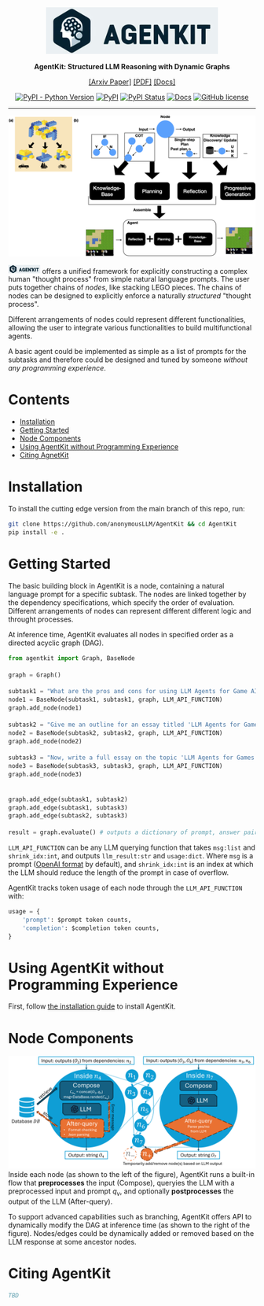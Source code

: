 <div align="center">
<img src="imgs/AgentKit.png" width="350px">

**AgentKit: Structured LLM Reasoning with Dynamic Graphs**

<!-- [[Website]](https://minedojo.org) -->
[[Arxiv Paper]](TODO)
[[PDF]](TODO)
[[Docs]](https://agentkit.readthedocs.io/)

[![PyPI - Python Version](https://img.shields.io/pypi/pyversions/MineDojo)](https://pypi.org/project/MineDojo/)
[![PyPI](https://img.shields.io/pypi/v/minedojo)](https://pypi.org/project/minedojo/)
[![PyPI Status](https://pepy.tech/badge/MineDojo)](https://pepy.tech/project/MineDojo)
[![Docs](https://img.shields.io/badge/Docs-passing-green.svg "Author")](http://docs.minedojo.org/index.html "Docs")
[![GitHub license](https://img.shields.io/github/license/MineDojo/MineDojo)](https://github.com/MineDojo/MineDojo/blob/main/LICENSE)
______________________________________________________________________
![](imgs/teaser.png)
</div>

<img src="imgs/AgentKit.png" width="65px"> offers a unified framework for explicitly constructing a complex human "thought process" from simple natural language prompts.
The user puts together chains of *nodes*, like stacking LEGO pieces. The chains of nodes can be designed to explicitly enforce a naturally *structured* "thought process".

Different arrangements of nodes could represent different functionalities, allowing the user to integrate various functionalities to build multifunctional agents.

A basic agent could be implemented as simple as a list of prompts for the subtasks and therefore could be designed and tuned by someone *without any programming experience*.


# Contents

- [Installation](#Installation)
- [Getting Started](#Getting-Started)
- [Node Components](#Node-Components)
- [Using AgentKit without Programming Experience](#Using-AgentKit-without-Programming-Experience)
- [Citing AgnetKit](#Citing-AgentKit)

# Installation

<!-- Installing the AgentKit stable version is as simple as:

```bash
pip install agentkit
``` -->


To install the cutting edge version from the main branch of this repo, run:

```bash
git clone https://github.com/anonymousLLM/AgentKit && cd AgentKit
pip install -e .
```

# Getting Started

The basic building block in AgentKit is a node, containing a natural language prompt for a specific subtask. The nodes are linked together by the dependency specifications, which specify the order of evaluation. Different arrangements of nodes can represent different different logic and throught processes.

At inference time, AgentKit evaluates all nodes in specified order as a directed acyclic graph (DAG).

```python
from agentkit import Graph, BaseNode

graph = Graph()

subtask1 = "What are the pros and cons for using LLM Agents for Game AI?" 
node1 = BaseNode(subtask1, subtask1, graph, LLM_API_FUNCTION)
graph.add_node(node1)

subtask2 = "Give me an outline for an essay titled 'LLM Agents for Games'." 
node2 = BaseNode(subtask2, subtask2, graph, LLM_API_FUNCTION)
graph.add_node(node2)

subtask3 = "Now, write a full essay on the topic 'LLM Agents for Games'."
node3 = BaseNode(subtask3, subtask3, graph, LLM_API_FUNCTION)
graph.add_node(node3)


graph.add_edge(subtask1, subtask2)
graph.add_edge(subtask1, subtask3)
graph.add_edge(subtask2, subtask3)

result = graph.evaluate() # outputs a dictionary of prompt, answer pairs
```

``LLM_API_FUNCTION`` can be any LLM querying function that takes ``msg:list`` and ``shrink_idx:int``, and outputs ``llm_result:str`` and ``usage:dict``. Where ``msg`` is a prompt ([OpenAI format](https://platform.openai.com/docs/guides/text-generation/chat-completions-api) by default), and ``shrink_idx:int`` is an index at which the LLM should reduce the length of the prompt in case of overflow. 

AgentKit tracks token usage of each node through the ``LLM_API_FUNCTION`` with:
```python
usage = {
    'prompt': $prompt token counts,
    'completion': $completion token counts,
}
```

# Using AgentKit without Programming Experience
First, follow [the installation guide](#Installation) to install AgentKit.


# Node Components

![](imgs/node_archi.png)
Inside each node (as shown to the left of the figure), AgentKit runs a built-in flow that **preprocesses** the input (Compose), queryies the LLM with a preprocessed input and prompt $q_v$, and optionally **postprocesses** the output of the LLM (After-query).

To support advanced capabilities such as branching, AgentKit offers API to dynamically modify the DAG at inference time (as shown to the right of the figure). Nodes/edges could be dynamically added or removed based on the LLM response at some ancestor nodes.

# Citing AgentKit
```bibtex
TBD
```
